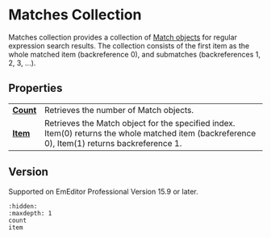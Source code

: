 # Matches Collection

Matches collection provides a collection of [Match objects](../match/index) for regular expression search results. The collection consists of the first item as the whole matched item (backreference 0), and submatches (backreferences 1, 2, 3, ...).

## Properties

|     |     |
| --- | --- |
| **[Count](count)** | Retrieves the number of Match objects. |
| **[Item](item)** | Retrieves the Match object for the specified index. Item(0) returns the whole matched item (backreference 0), Item(1) returns backreference 1. |

## Version

Supported on EmEditor Professional Version 15.9 or later.

```{toctree}
:hidden:
:maxdepth: 1
count
item
```